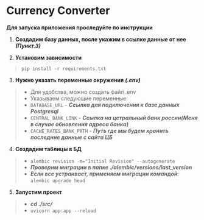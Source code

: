 Currency Converter
==

**Для запуска приложения проследуйте по инструкции**


1. **Создадим базу данных, после укажим в ссылке данные от нее** ***(Пункт.3)***


2. **Установим зависимости**
>`pip install -r requirements.txt`

3. **Нужно указать переменные окружения** ***(.env)***
>- Для удобства, можно создать файл .env
>- Указываем следующие переменные:
>- `DATABASE_URL` - ***Ссылка для подключения к базе данных Postgresql***
>- `CENTRAL_BANK_LINK` - ***Ссылка на цетральный банк россии(Меня в случае обновления адреса банка)***
>- `CACHE_RATES_BANK_PATH` - ***Путь где мы будем хранить последние данные с сайта ЦБ***

4. **Создадим таблицы в БД**
>- `alembic revision -m="Initial Revision" --autogenerate`
>- ***Проверим миграции в папке ./alembic/versions/last_version***
>- ***Если все устраивает, применяем миграции командой***: `alembic upgrade head`

5. **Запустим проект**
>- ***cd ./src/***
>- `uvicorn app:app --reload`
